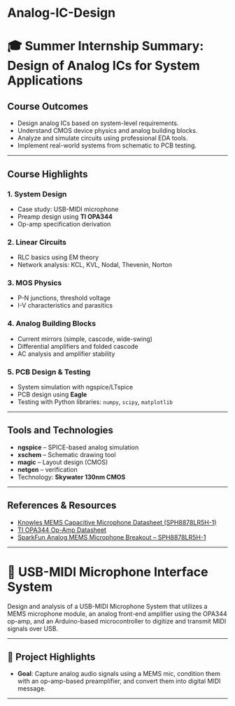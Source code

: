 # Analog-IC-Design
# 🎓 Summer Internship Summary: Design of Analog ICs for System Applications



##  Course Outcomes

-  Design analog ICs based on system-level requirements.
-  Understand CMOS device physics and analog building blocks.
-  Analyze and simulate circuits using professional EDA tools.
-  Implement real-world systems from schematic to PCB testing.

---

##  Course Highlights

### 1. **System Design**
- Case study: USB-MIDI microphone
- Preamp design using **TI OPA344**
- Op-amp specification derivation

### 2. **Linear Circuits**
- RLC basics using EM theory
- Network analysis: KCL, KVL, Nodal, Thevenin, Norton

### 3. **MOS Physics**
- P-N junctions, threshold voltage
- I-V characteristics and parasitics

### 4. **Analog Building Blocks**
- Current mirrors (simple, cascode, wide-swing)
- Differential amplifiers and folded cascode
- AC analysis and amplifier stability



### 5. **PCB Design & Testing**
- System simulation with ngspice/LTspice
- PCB design using **Eagle**
- Testing with Python libraries: `numpy`, `scipy`, `matplotlib`

---
## Tools and Technologies

- **ngspice** – SPICE-based analog simulation
- **xschem** – Schematic drawing tool
- **magic** – Layout design (CMOS)
- **netgen** – verification  
- Technology: **Skywater 130nm CMOS**


---

## References & Resources

-  [Knowles MEMS Capacitive Microphone Datasheet (SPH8878LR5H-1)](https://cdn.sparkfun.com/assets/0/5/8/b/1/SPH8878LR5H-1_Lovato_DS.pdf)
-  [TI OPA344 Op-Amp Datasheet](https://www.ti.com/lit/ds/symlink/opa344.pdf)
-  [SparkFun Analog MEMS Microphone Breakout – SPH8878LR5H-1](https://www.sparkfun.com/products/18011)

---



# 🎤 USB-MIDI Microphone Interface System

Design and analysis of a USB-MIDI Microphone System that utilizes a MEMS microphone module, an analog front-end amplifier using the OPA344 op-amp, and an Arduino-based microcontroller to digitize and transmit MIDI signals over USB.

---

## 🚀 Project Highlights

- **Goal**: Capture analog audio signals using a MEMS mic, condition them with an op-amp-based preamplifier, and convert them into digital MIDI message.





---



